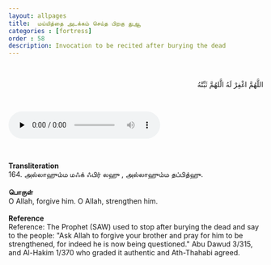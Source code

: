 ```yaml
---
layout: allpages
title:  மய்யித்தை அடக்கம் செய்த பிறகு துஆ
categories : [fortress]
order : 58
description: Invocation to be recited after burying the dead
---
```


&nbsp;
<div class="arabictext" dir="RTL">

اللَّهُمَّ اغْفِرْ لَهُ الَّلهُمَّ ثَبِّتْهُ

</div>

&nbsp;


<audio controls  preload="none">
  <source src="{{ site.baseurl }}/audio/fortress/164.mp3" type="audio/mpeg">
Your browser does not support the audio element.
</audio>

&nbsp;

<div class="duaextra" tabindex="0"> <div onclick = "void(0)"><strong>Transliteration</strong></div> <div class="extra">
164. அல்லாஹும்ம மஃக் ஃபிர் லஹு , அல்லாஹும்ம தப்பித்ஹு.

</div> </div> &nbsp; 
<div class="duaextra" tabindex="0"> <div onclick = "void(0)"><strong> பொருள்</strong></div> <div class="extra">
O Allah, forgive him. O Allah, strengthen him.

</div> </div> &nbsp;
<div class="duaextra" tabindex="0"> <div onclick = "void(0)"><strong>Reference</strong></div> <div class="extra">
Reference: The Prophet (SAW) used to stop after burying the dead and say to the people: "Ask Allah to forgive your brother and pray for him to be strengthened, for indeed he is now being questioned." Abu Dawud 3/315, and Al-Hakim 1/370 who graded it authentic and Ath-Thahabi agreed.

</div> </div>
